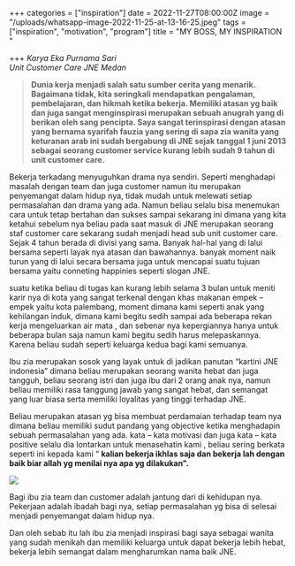 +++
categories = ["inspiration"]
date = 2022-11-27T08:00:00Z
image = "/uploads/whatsapp-image-2022-11-25-at-13-16-25.jpeg"
tags = ["inspiration", "motivation", "program"]
title = "MY BOSS, MY INSPIRATION "

+++
_Karya Eka Purnama Sari   
Unit Customer Care JNE Medan_

> **Dunia kerja menjadi salah satu sumber cerita yang menarik. Bagaimana tidak, kita seringkali mendapatkan pengalaman, pembelajaran, dan hikmah ketika bekerja. Memiliki atasan yg baik dan juga sangat menginspirasi merupakan sebuah anugrah yang di berikan oleh sang pencipta. Saya sangat terinspirasi dengan atasan yang bernama syarifah fauzia yang sering di sapa zia wanita yang keturanan arab ini sudah bergabung di JNE sejak tanggal 1 juni 2013 sebagai seorang customer service kurang lebih sudah 9 tahun di unit customer care.**

Bekerja terkadang menyuguhkan drama nya sendiri. Seperti menghadapi masalah dengan team dan juga customer namun itu merupakan penyemangat dalam hidup nya, tidak mudah untuk melewati setiap permasalahan dan drama yang ada. Namun beliau selalu bisa menemukan cara untuk tetap bertahan dan sukses sampai sekarang ini dimana yang kita ketahui sebelum nya beliau pada saat masuk di JNE merupakan seorang staf customer care sekarang sudah menjadi head sub unit customer care. Sejak 4 tahun berada di divisi yang sama. Banyak hal-hal yang di lalui bersama seperti layak nya atasan dan bawahannya. banyak moment naik turun yang di lalui secara bersama juga untuk mencapai suatu tujuan bersama yaitu conneting happinies seperti slogan JNE.

suatu ketika beliau di tugas kan kurang lebih selama 3 bulan untuk meniti karir nya di kota yang sangat terkenal dengan khas makanan empek – empek yaitu kota palembang, moment dimana kami seperti anak yang kehilangan induk, dimana kami begitu sedih sampai ada beberapa rekan kerja mengeluarkan air mata , dan sebenar nya kepergiannya hanya untuk beberapa bulan saja namun kami begitu sedih harus melepaskannya. Karena beliau sudah seperti keluarga kedua bagi kami semuanya.

Ibu zia merupakan sosok yang layak untuk di jadikan panutan “kartini JNE indonesia” dimana beliau merupakan seorang wanita hebat dan juga tangguh, beliau seorang istri dan juga ibu dari 2 orang anak nya, namun beliau memiliki rasa tanggung jawab yang sangat hebat, dan semangat yang luar biasa serta memiliki loyalitas yang tinggi terhadap JNE.

Beliau merupakan atasan yg bisa membuat perdamaian terhadap team nya dimana beliau memiliki sudut pandang yang objective ketika menghadapin sebuah permasalahan yang ada. kata – kata motivasi dan juga kata – kata positive selalu dia lontarkan untuk menasehatin kami , beliau sering berkata seperti ini kepada kami “ **kalian bekerja ikhlas saja dan bekerja lah dengan baik biar allah yg menilai nya apa yg dilakukan".**

![](/uploads/whatsapp-image-2022-11-25-at-13-23-33.jpeg)

Bagi ibu zia team dan customer adalah jantung dari di kehidupan nya. Pekerjaan adalah ibadah bagi nya, setiap permasalahan yg bisa di selesai menjadi penyemangat dalam hidup nya.

Dan oleh sebab itu lah ibu zia menjadi inspirasi bagi saya sebagai wanita yang sudah menikah dan memiliki keluarga untuk dapat bekerja lebih hebat, bekerja lebih semangat dalam mengharumkan nama baik JNE. 